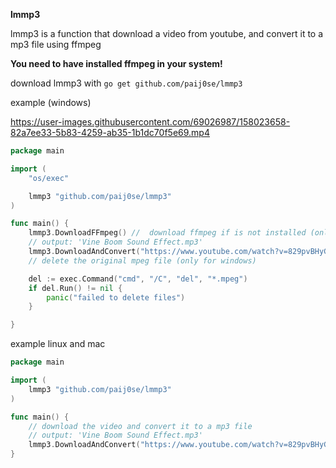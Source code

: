 **lmmp3**

lmmp3 is a function that download a video from youtube, and convert it to a mp3 file using ffmpeg

**You need to have installed ffmpeg in your system!**

download lmmp3 with ```go get github.com/paij0se/lmmp3 ```

example (windows)

https://user-images.githubusercontent.com/69026987/158023658-82a7ee33-5b83-4259-ab35-1b1dc70f5e69.mp4

```go
package main

import (
	"os/exec"

	lmmp3 "github.com/paij0se/lmmp3"
)

func main() {
	lmmp3.DownloadFFmpeg() //  download ffmpeg if is not installed (only in windows)
	// output: 'Vine Boom Sound Effect.mp3'
	lmmp3.DownloadAndConvert("https://www.youtube.com/watch?v=829pvBHyG6I")
	// delete the original mpeg file (only for windows)

	del := exec.Command("cmd", "/C", "del", "*.mpeg")
	if del.Run() != nil {
		panic("failed to delete files")
	}

}

```

example linux and mac

```go
package main

import (
	lmmp3 "github.com/paij0se/lmmp3"
)

func main() {
	// download the video and convert it to a mp3 file
	// output: 'Vine Boom Sound Effect.mp3'
	lmmp3.DownloadAndConvert("https://www.youtube.com/watch?v=829pvBHyG6I")
}
```
